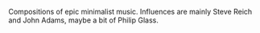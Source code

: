 ---
---

Compositions of epic minimalist music. Influences are mainly Steve Reich and John Adams, maybe a bit of Philip Glass.
